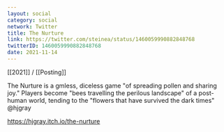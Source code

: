 ```yaml
---
layout: social
category: social
network: Twitter
title: The Nurture
link: https://twitter.com/steinea/status/1460059990882848768
twitterID: 1460059990882848768
date: 2021-11-14
---
```


[[2021]] / [[Posting]]

The Nurture is a gmless, diceless game "of spreading pollen and sharing joy." Players become "bees travelling the perilous landscape" of a post-human world, tending to the "flowers that have survived the dark times" @hjgray

<https://hjgray.itch.io/the-nurture>
